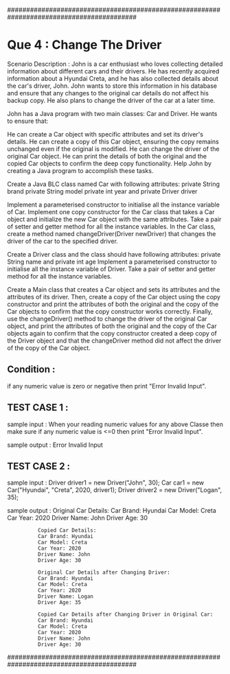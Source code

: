 
##########################################################################################


Que 4 : Change The Driver
==========================

Scenario Description :
John is a car enthusiast who loves collecting detailed information about different cars and their drivers. 
He has recently acquired information about a Hyundai Creta, and he has also collected details about the car's driver, John. 
John wants to store this information in his database and ensure that any changes to the original car details do not affect his backup copy. 
He also plans to change the driver of the car at a later time.

John has a Java program with two main classes: Car and Driver. He wants to ensure that:

He can create a Car object with specific attributes and set its driver's details.
He can create a copy of this Car object, ensuring the copy remains unchanged even if the original is modified.
He can change the driver of the original Car object.
He can print the details of both the original and the copied Car objects to confirm the deep copy functionality.
Help John by creating a Java program to accomplish these tasks.

Create a Java BLC class named Car with following attributes:
 private String brand
 private String model
 private int year and
 private Driver driver

Implement a parameterised constructor to initialise all the instance variable of Car.
Implement one copy constructor for the Car class that takes a Car object and  initialize the new Car object with the same attributes.
Take a pair of setter and getter method for all the instance variables.
In the Car class, create a method named changeDriver(Driver newDriver) that changes the driver of the car to the specified driver.

Create a Driver class and the class should have following attributes:
 private String name and
 private int age 
Implement a parameterised constructor to initialise all the instance variable of Driver.
Take a pair of setter and getter method for all the instance variables.

Create a Main class that creates a Car object and sets its attributes and the attributes of its driver. Then, create a copy of the Car object using the copy constructor and print the attributes of both the original and the copy of the Car objects to confirm that the copy constructor works correctly.
Finally, use the changeDriver() method to change the driver of the original Car object, and print the attributes of both the original and the copy of the Car objects again to confirm that the copy constructor created a deep copy of the Driver object and that the changeDriver method did not affect the driver of the copy of the Car object.


Condition :
-----------
if any numeric value is zero or negative then print "Error Invalid Input".


TEST CASE 1 :
-------------
sample input  : When your reading numeric values for any above Classe then make sure if any numeric value is <=0 then print "Error Invalid Input".
                
sample output : Error Invalid Input



TEST CASE 2 :
-------------
sample input :
               Driver driver1 = new Driver("John", 30);
               Car car1 = new Car("Hyundai", "Creta", 2020, driver1);
               Driver driver2 = new Driver("Logan", 35);

sample output : 
              Original Car Details:
              Car Brand: Hyundai
              Car Model: Creta
              Car Year: 2020
              Driver Name: John
              Driver Age: 30
              
              Copied Car Details:
              Car Brand: Hyundai
              Car Model: Creta
              Car Year: 2020
              Driver Name: John
              Driver Age: 30

              Original Car Details after Changing Driver:
              Car Brand: Hyundai
              Car Model: Creta
              Car Year: 2020
              Driver Name: Logan
              Driver Age: 35

              Copied Car Details after Changing Driver in Original Car:
              Car Brand: Hyundai
              Car Model: Creta
              Car Year: 2020
              Driver Name: John
              Driver Age: 30

##########################################################################################